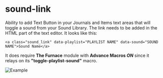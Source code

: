 # sound-link
Ability to add Text Button in your Journals and Items text areas that will toggle a sound from your Sound Library.
The link needs to be added in the HTML part of the text editor. 
It looks like this:

```<a class="sound_link" data-playlist="PLAYLIST NAME" data-sound="SOUND NAME">Sound Name</a>```

It does require **The Furnace** module with **Advance Macros *ON*** since it relays on its **"toggle-playlist-sound"** macro.

![Example](https://raw.githubusercontent.com/superseva/sound-link/master/sound-link-example.jpg)
